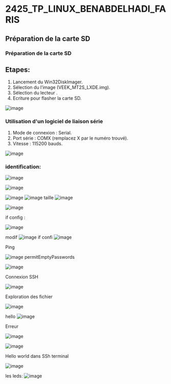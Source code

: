 # 2425_TP_LINUX_BENABDELHADI_FARIS
## Préparation de la carte SD

### Préparation de la carte SD
## Etapes:
1. Lancement du Win32DiskImager.
2. Sélection du  l’image (VEEK_MT2S_LXDE.img).
3. Sélection du lecteur .
4. Ecriture pour flasher la carte SD.
   
![image](https://github.com/user-attachments/assets/b3555d54-f6e2-4337-bcde-be3c87980b0c)

### Utilisation d'un logiciel de liaison série
1. Mode de connexion : Serial.
2. Port série : COMX (remplacez X par le numéro trouvé).
3. Vitesse : 115200 bauds.
   
![image](https://github.com/user-attachments/assets/d61ea4de-69fb-4e8f-8611-320707ef7b16)

### identification:

![image](https://github.com/user-attachments/assets/8f5dbdf7-50ae-41d1-a41b-afd3065e56b2)

![image](https://github.com/user-attachments/assets/7ce8a41f-8ce5-4c7c-996c-8ac23ebc83c7)

![image](https://github.com/user-attachments/assets/e8435da5-a060-4dbc-92f2-5fa204f26738)
![image](https://github.com/user-attachments/assets/de458e7d-c605-4c9e-90e7-7cf30a5fad59)
taille
![image](https://github.com/user-attachments/assets/9418fee4-4fed-4b9e-8dee-9b43137ecc52)

![image](https://github.com/user-attachments/assets/f31da8d7-b78a-4f53-bc1d-372a0053ec0e)

if config :

![image](https://github.com/user-attachments/assets/8854a7ac-e403-4a9a-a912-5a4afd551e36)

modif 
![image](https://github.com/user-attachments/assets/9993bbc4-3da1-4e3d-aa99-3f920a1aff36)
if confi 
![image](https://github.com/user-attachments/assets/959f6582-c77c-460f-a285-11d3de96d867)

Ping 

![image](https://github.com/user-attachments/assets/79aec3d9-24aa-4ad1-9b5b-a72ba57992b7)
permitEmptyPasswords

![image](https://github.com/user-attachments/assets/788bdbda-afab-43fd-8bef-65648f8f56ba)


Connexion SSH 

![image](https://github.com/user-attachments/assets/52f6fb21-5082-4e22-a4f8-6f6d33953bce)


Exploration des fichier 

![image](https://github.com/user-attachments/assets/19a888ae-4d52-4c24-9f7f-8cc169631911)

hello
![image](https://github.com/user-attachments/assets/6e25a9e1-5e87-4d53-a794-0b079dbc4cc7)

Erreur 

![image](https://github.com/user-attachments/assets/7a0ae7b5-965d-4bb5-bab2-aff53cedb963)


![image](https://github.com/user-attachments/assets/36385ff5-b0c2-4b79-9dda-a1b2a7a46d94)

Hello world dans SSh terminal

![image](https://github.com/user-attachments/assets/aafa0365-a296-452e-8675-283091c75773)

les leds:
![image](https://github.com/user-attachments/assets/9095f4a6-ec87-4f08-b939-acd157c8043b)

